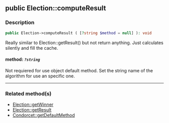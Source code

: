 ## public Election::computeResult

### Description    

```php
public Election->computeResult ( [?string $method = null] ): void
```

Really similar to Election::getResult() but not return anything. Just calculates silently and fill the cache.
    

#### **method:** *```?string```*   
Not requiered for use object default method. Set the string name of the algorithm for use an specific one.    

---------------------------------------

### Related method(s)      

* [Election::getWinner](/Docs/MethodsReferences/Election%20Class/public%20Election--getWinner.md)    
* [Election::getResult](/Docs/MethodsReferences/Election%20Class/public%20Election--getResult.md)    
* [Condorcet::getDefaultMethod](/Docs/MethodsReferences/Condorcet%20Class/public%20Condorcet--getDefaultMethod.md)    
